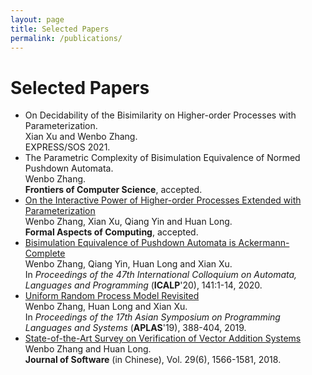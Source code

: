 ```yaml
---
layout: page
title: Selected Papers
permalink: /publications/
---
```


# Selected Papers
- On Decidability of the Bisimilarity on Higher-order Processes with Parameterization.<br>
   Xian Xu and Wenbo Zhang.<br>
  EXPRESS/SOS 2021.
- The Parametric Complexity of Bisimulation Equivalence of Normed Pushdown Automata.<br>
   Wenbo Zhang.<br>
  <b>Frontiers of Computer Science</b>, accepted.
- [On the Interactive Power of Higher-order Processes Extended with Parameterization][FAC20] <br>
   Wenbo Zhang, Xian Xu, Qiang Yin and Huan Long.<br>
  <b>Formal Aspects of Computing</b>, accepted.
- [Bisimulation Equivalence of Pushdown Automata is Ackermann-Complete][ICALP20] <br>
   Wenbo Zhang, Qiang Yin, Huan Long and Xian Xu.<br>
   In *Proceedings of the 47th International Colloquium on Automata, Languages and Programming* (**ICALP**'20), 141:1-14, 2020.
- [Uniform Random Process Model Revisited][JOS18]  <br>
   Wenbo Zhang, Huan Long and Xian Xu. <br>
   In *Proceedings of the 17th Asian Symposium on Programming Languages and Systems* (**APLAS**'19), 388-404, 2019.
- [State-of-the-Art Survey on Verification of Vector Addition Systems][JOS18]<br>
   Wenbo Zhang and Huan Long.<br>
  <b>Journal of Software</b> (in Chinese), Vol. 29(6), 1566-1581, 2018.



[FAC20]: https://link.springer.com/article/10.1007/s00165-020-00524-1
[ICALP20]: https://drops.dagstuhl.de/opus/volltexte/2020/12548/pdf/LIPIcs-ICALP-2020-141.pdf
[APLAS19]: https://link.springer.com/chapter/10.1007/978-3-030-34175-6_20
[JOS18]: http://www.jos.org.cn/html/2018/6/5465.htm


